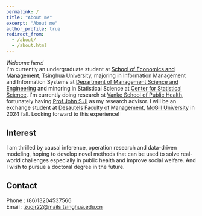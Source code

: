 ```yaml
---
permalink: /
title: "About me"
excerpt: "About me"
author_profile: true
redirect_from: 
  - /about/
  - /about.html
---
```

*Welcome here!*<br/>
I'm currently an undergraduate student at <a href="https://www.sem.tsinghua.edu.cn/en/" style="color: #000000;">School of Economics and Management</a>, [Tsinghua University](https://www.tsinghua.edu.cn/en/), majoring in Information Management and Information Systems at [Department of Management Science and Engineering](https://www.sem.tsinghua.edu.cn/mseen/) and minoring in Statistical Science at [Center for Statistical Science](http://www.stat.tsinghua.edu.cn/en/). I'm currently doing research st [Vanke School of Public Health](https://vsph.tsinghua.edu.cn/en/), fortunately having [Prof.John S.Ji](https://vsph.tsinghua.edu.cn/en/info/1010/1041.htm) as my research advisor. I will be an exchange student at [Desautels Faculty of Management](https://www.mcgill.ca/desautels/), [McGill University](https://www.mcgill.ca/) in 2024 fall. Looking forward to this experience!<br/>

## Interest
I am thrilled by causal inference, operation research and data-driven modeling, hoping to develop novel methods that can be used to solve real-world challenges especially in public health and improve social welfare. And I wish to pursue a doctoral degree in the future.<br/>

## Contact
Phone : (86)13204537566<br/>
Email : zuojr22@mails.tsinghua.edu.cn<br/>
